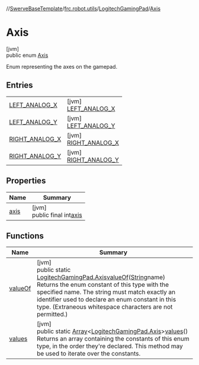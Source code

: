//[SwerveBaseTemplate](../../../../index.md)/[frc.robot.utils](../../index.md)/[LogitechGamingPad](../index.md)/[Axis](index.md)

# Axis

[jvm]\
public enum [Axis](index.md)

Enum representing the axes on the gamepad.

## Entries

| | |
|---|---|
| [LEFT_ANALOG_X](-l-e-f-t_-a-n-a-l-o-g_-x/index.md) | [jvm]<br>[LEFT_ANALOG_X](-l-e-f-t_-a-n-a-l-o-g_-x/index.md) |
| [LEFT_ANALOG_Y](-l-e-f-t_-a-n-a-l-o-g_-y/index.md) | [jvm]<br>[LEFT_ANALOG_Y](-l-e-f-t_-a-n-a-l-o-g_-y/index.md) |
| [RIGHT_ANALOG_X](-r-i-g-h-t_-a-n-a-l-o-g_-x/index.md) | [jvm]<br>[RIGHT_ANALOG_X](-r-i-g-h-t_-a-n-a-l-o-g_-x/index.md) |
| [RIGHT_ANALOG_Y](-r-i-g-h-t_-a-n-a-l-o-g_-y/index.md) | [jvm]<br>[RIGHT_ANALOG_Y](-r-i-g-h-t_-a-n-a-l-o-g_-y/index.md) |

## Properties

| Name | Summary |
|---|---|
| [axis](index.md#1819587020%2FProperties%2F-1216412040) | [jvm]<br>public final int[axis](index.md#1819587020%2FProperties%2F-1216412040) |

## Functions

| Name | Summary |
|---|---|
| [valueOf](value-of.md) | [jvm]<br>public static [LogitechGamingPad.Axis](index.md)[valueOf](value-of.md)([String](https://docs.oracle.com/javase/8/docs/api/java/lang/String.html)name)<br>Returns the enum constant of this type with the specified name. The string must match exactly an identifier used to declare an enum constant in this type. (Extraneous whitespace characters are not permitted.) |
| [values](values.md) | [jvm]<br>public static [Array](https://kotlinlang.org/api/latest/jvm/stdlib/kotlin/-array/index.html)&lt;[LogitechGamingPad.Axis](index.md)&gt;[values](values.md)()<br>Returns an array containing the constants of this enum type, in the order they're declared. This method may be used to iterate over the constants. |
